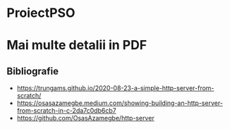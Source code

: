 # ProiectPSO

# Mai multe detalii in PDF





## Bibliografie

* https://trungams.github.io/2020-08-23-a-simple-http-server-from-scratch/
* https://osasazamegbe.medium.com/showing-building-an-http-server-from-scratch-in-c-2da7c0db6cb7
* https://github.com/OsasAzamegbe/http-server




















